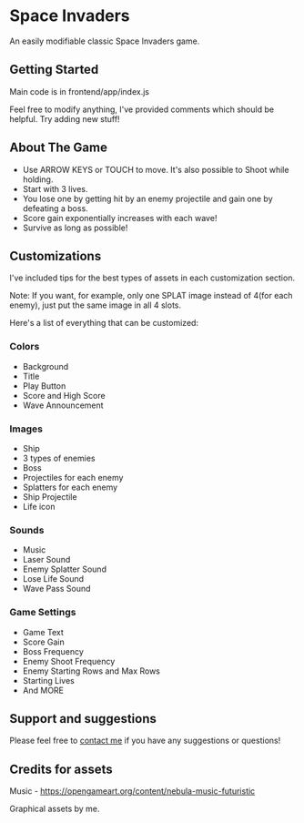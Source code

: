 # Space Invaders

An easily modifiable classic Space Invaders game.

## Getting Started
Main code is in frontend/app/index.js

Feel free to modify anything, I've provided comments which should be helpful. Try adding new stuff!

## About The Game

- Use ARROW KEYS or TOUCH to move. It's also possible to Shoot while holding.
- Start with 3 lives.
- You lose one by getting hit by an enemy projectile and gain one by defeating a boss.
- Score gain exponentially increases with each wave!
- Survive as long as possible! 

## Customizations

I've included tips for the best types of assets in each customization section.


Note: If you want, for example, only one SPLAT image instead of 4(for each enemy), just put the same image in all 4 slots.


Here's a list of everything that can be customized:

### Colors

- Background
- Title
- Play Button
- Score and High Score
- Wave Announcement

### Images
- Ship
- 3 types of enemies
- Boss
- Projectiles for each enemy
- Splatters for each enemy
- Ship Projectile
- Life icon

### Sounds
- Music
- Laser Sound
- Enemy Splatter Sound
- Lose Life Sound 
- Wave Pass Sound

### Game Settings
- Game Text
- Score Gain
- Boss Frequency
- Enemy Shoot Frequency
- Enemy Starting Rows and Max Rows
- Starting Lives
- And MORE



## Support and suggestions
Please feel free to [contact me](https://gokoji.com/profile/Svarog1389) if you have any suggestions or questions!   

## Credits for assets
Music - https://opengameart.org/content/nebula-music-futuristic

Graphical assets by me.